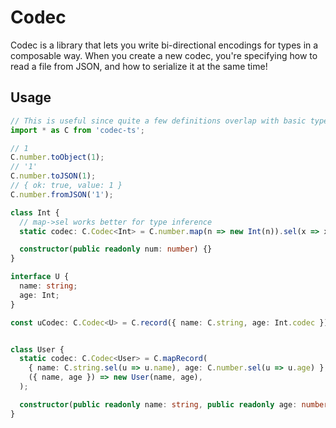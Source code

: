 # Codec

Codec is a library that lets you write bi-directional encodings for types in a composable way.
When you create a new codec, you're specifying how to read a file from JSON, and how to serialize it at the same time!

## Usage

```ts
// This is useful since quite a few definitions overlap with basic types
import * as C from 'codec-ts';

// 1
C.number.toObject(1);
// '1'
C.number.toJSON(1);
// { ok: true, value: 1 }
C.number.fromJSON('1');

class Int {
  // map->sel works better for type inference
  static codec: C.Codec<Int> = C.number.map(n => new Int(n)).sel(x => x.num);

  constructor(public readonly num: number) {}
}

interface U {
  name: string;
  age: Int;
}

const uCodec: C.Codec<U> = C.record({ name: C.string, age: Int.codec });


class User {
  static codec: C.Codec<User> = C.mapRecord(
    { name: C.string.sel(u => u.name), age: C.number.sel(u => u.age) },
    ({ name, age }) => new User(name, age),
  );

  constructor(public readonly name: string, public readonly age: number) {}
}
```

